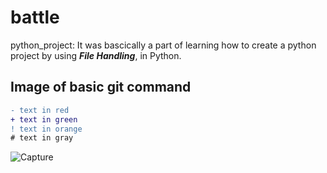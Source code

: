 # battle

python_project: It was bascically a part of learning how to create a python project by using ***File Handling***,
                in Python.

## Image of basic git command

```diff
- text in red
+ text in green
! text in orange
# text in gray
```

![Capture](https://user-images.githubusercontent.com/54764701/73684063-7277ce80-46e9-11ea-9301-4be1651e7b76.PNG)
